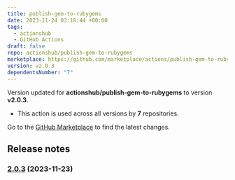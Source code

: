 ```yaml
---
title: publish-gem-to-rubygems
date: 2023-11-24 03:18:44 +00:00
tags:
  - actionshub
  - GitHub Actions
draft: false
repo: actionshub/publish-gem-to-rubygems
marketplace: https://github.com/marketplace/actions/publish-gem-to-rubygems
version: v2.0.3
dependentsNumber: "7"
---
```



Version updated for **actionshub/publish-gem-to-rubygems** to version **v2.0.3**.
- This action is used across all versions by **7** repositories.

Go to the [GitHub Marketplace](https://github.com/marketplace/actions/publish-gem-to-rubygems) to find the latest changes.

## Release notes

### [2.0.3](https://github.com/actionshub/publish-gem-to-rubygems/compare/v2.0.2...v2.0.3) (2023-11-23)

